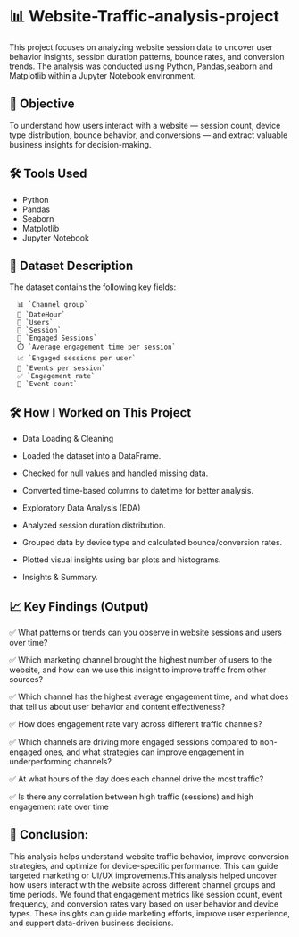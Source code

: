 # 📊 Website-Traffic-analysis-project

This project focuses on analyzing website session data to uncover user behavior insights, session duration patterns, bounce rates, and conversion trends. The analysis was conducted using Python, Pandas,seaborn and Matplotlib within a Jupyter Notebook environment.


## 🧠 Objective
To understand how users interact with a website — session count, device type distribution, bounce behavior, and conversions — and extract valuable business insights for decision-making.


## 🛠️ Tools Used 

- Python  
- Pandas  
- Seaborn  
- Matplotlib  
- Jupyter Notebook


## 📁 Dataset Description
The dataset contains the following key fields:

      📊 `Channel group`  
      📅 `DateHour`  
      👤 `Users`  
      🔄 `Session`  
      🤝 `Engaged Sessions`  
      ⏱️ `Average engagement time per session`  
      📈 `Engaged sessions per user`  
      🎯 `Events per session`  
      ✅ `Engagement rate`   
      🔢 `Event count`

## 🛠️ How I Worked on This Project

  - Data Loading & Cleaning 
  
  - Loaded the dataset into a DataFrame. 
  
  - Checked for null values and handled missing data. 
  
  - Converted time-based columns to datetime for better analysis. 
  
  - Exploratory Data Analysis (EDA) 
  
  - Analyzed session duration distribution. 
  
  - Grouped data by device type and calculated bounce/conversion rates. 
  
  - Plotted visual insights using bar plots and histograms. 
  
  - Insights & Summary. 


## 📈 Key Findings (Output)

  ✅ What patterns or trends can you observe in website sessions and users over time?
  
  ✅ Which marketing channel brought the highest number of users to the website, and how can we use this insight to improve traffic from other sources?
  
  ✅ Which channel has the highest average engagement time, and what does that tell us about user behavior and content effectiveness?
  
  ✅ How does engagement rate vary across different traffic channels?
  
  ✅ Which channels are driving more engaged sessions compared to non-engaged ones, and what strategies can improve engagement in underperforming channels?
  
  ✅  At what hours of the day does each channel drive the most traffic?
  
  ✅ Is there any correlation between high traffic (sessions) and high engagement rate over time
  


## 📌 Conclusion:

This analysis helps understand website traffic behavior, improve conversion strategies, and optimize for device-specific performance. This can guide targeted marketing or UI/UX improvements.This analysis helped uncover how users interact with the website across different channel groups and time periods.
We found that engagement metrics like session count, event frequency, and conversion rates vary based on user behavior and device types.
These insights can guide marketing efforts, improve user experience, and support data-driven business decisions.

